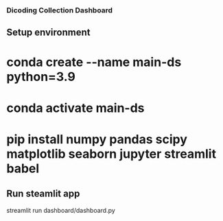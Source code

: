 ### Dicoding Collection Dashboard 

## Setup environment
# conda create --name main-ds python=3.9
# conda activate main-ds
# pip install numpy pandas scipy matplotlib seaborn jupyter streamlit babel

## Run steamlit app
streamlit run dashboard/dashboard.py